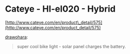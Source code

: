 <!--
id: 196776632
link: http://tumblr.atmos.org/post/196776632/cateye-hl-el020-hybrid
slug: cateye-hl-el020-hybrid
date: Fri Sep 25 2009 11:32:47 GMT-0700 (PDT)
publish: 2009-09-025
tags: 
title: Cateye - Hl-el020 - Hybrid
-->


Cateye - Hl-el020 - Hybrid
==========================

[http://www.cateye.com/en/product\_detail/575](http://www.cateye.com/en/product_detail/575)

[drawohara](http://drawohara.com/post/196486689/cateye-hl-el020-hybrid):

> super cool bike light - solar panel charges the battery.

